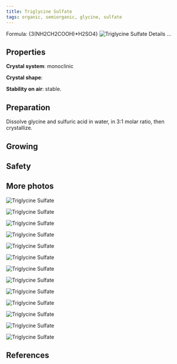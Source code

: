 ```yaml
---
title: Triglycine Sulfate
tags: organic, semiorganic, glycine, sulfate
---
```

Formula: {3(NH2CH2COOH)*H2SO4}
![Triglycine Sulfate](@root/crystals/images/triglycine-sulfate/all-green-bg-1.jpg)
<span class="cut">Details ...</span>
## Properties
**Crystal system**: monoclinic

**Crystal shape**:

**Stability on air**: stable.
## Preparation
Dissolve glycine and sulfuric acid in water, in 3:1 molar ratio, then crystallize.

## Growing
## Safety
## More photos
![Triglycine Sulfate](@root/crystals/images/triglycine-sulfate/dsc00926.jpg)

![Triglycine Sulfate](@root/crystals/images/triglycine-sulfate/dsc00918-direct-top.jpg)

![Triglycine Sulfate](@root/crystals/images/triglycine-sulfate/dsc00928.jpg)

![Triglycine Sulfate](@root/crystals/images/triglycine-sulfate/biref-bigdsc01293.jpg)

![Triglycine Sulfate](@root/crystals/images/triglycine-sulfate/dsc00940-biref1.jpg)

![Triglycine Sulfate](@root/crystals/images/triglycine-sulfate/dsc00925.jpg)

![Triglycine Sulfate](@root/crystals/images/triglycine-sulfate/all-green-2.jpg)

![Triglycine Sulfate](@root/crystals/images/triglycine-sulfate/dsc00931-big.jpg)

![Triglycine Sulfate](@root/crystals/images/triglycine-sulfate/top-mm-paper-dsc01287.jpg)

![Triglycine Sulfate](@root/crystals/images/triglycine-sulfate/dsc00923-clear-front.jpg)

![Triglycine Sulfate](@root/crystals/images/triglycine-sulfate/dsc00921-hand.jpg)

![Triglycine Sulfate](@root/crystals/images/triglycine-sulfate/all-hand.jpg)

![Triglycine Sulfate](@root/crystals/images/triglycine-sulfate/dsc00937-biref2.jpg)


## References
